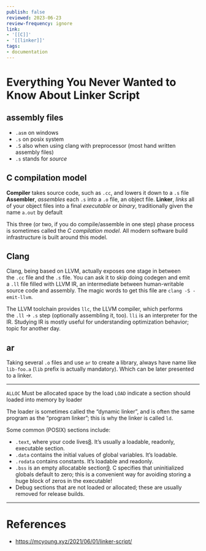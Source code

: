 ```yaml
---
publish: false
reviewed: 2023-06-23
review-frequency: ignore
link:
- '[[C]]'
- '[[linker]]'
tags:
- documentation
---
```


# Everything You Never Wanted to Know About Linker Script

## assembly files
- `.asm` on windows
- `.s` on posix system
- `.S` also when using clang with preprocessor (most hand written assembly files)
- `.s` stands for *source*

## C compilation model
**Compiler** takes source code, such as `.cc`, and lowers it down to a `.s` file
**Assembler**, _assembles_ each `.s` into a `.o` file, an object file.
**Linker**, _links_ all of your object files into a final _executable_ or _binary_, traditionally given the name `a.out` by default

This three (or two, if you do compile/assemble in one step) phase process is sometimes called the _C compilation model_. 
All modern software build infrastructure is built around this model.

## Clang
Clang, being based on LLVM, actually exposes one stage in between the `.cc` file and the `.s` file. You can ask it to skip doing codegen and emit a `.ll` file filled with LLVM IR, an intermediate between human-writable source code and assembly. The magic words to get this file are `clang -S -emit-llvm`.

The LLVM toolchain provides `llc`, the LLVM compiler, which performs the `.ll` -> `.s` step (optionally assembling it, too). `lli` is an interpreter for the IR. Studying IR is mostly useful for understanding optimization behavior; topic for another day.

## ar

Taking several `.o` files and use `ar` to create a library, always have name like `lib-foo.a` (`lib` prefix is actually mandatory).
Which can be later presented to a linker.

---

`ALLOC` Must be allocated space by the load
`LOAD` indicate a section should loaded into memory by loader

The loader is sometimes called the “dynamic linker”, and is often the same program as the “program linker”; this is why the linker is called `ld`.

Some common (POSIX) sections include:
- `.text`, where your code lives[8](https://mcyoung.xyz/2021/06/01/linker-script/#fn:text-section). It’s usually a loadable, readonly, executable section.
- `.data` contains the initial values of global variables. It’s loadable.
- `.rodata` contains constants. It’s loadable and readonly.
- `.bss` is an empty allocatable section[9](https://mcyoung.xyz/2021/06/01/linker-script/#fn:bss-section). C specifies that uninitialized globals default to zero; this is a convenient way for avoiding storing a huge block of zeros in the executable!
- Debug sections that are not loaded or allocated; these are usually removed for release builds.

---
# References
- https://mcyoung.xyz/2021/06/01/linker-script/